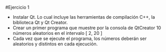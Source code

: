 #Ejercicio 1

*  Instalar Qt. Lo cual incluye las herramientas de compilación C++, la biblioteca Qt y Qt Creator.
* Crear un primer programa que muestre por la consola de QtCreator 10 números aleatorios en el intervalo [ 2, 20 ]
* Cada vez que se ejecute el programa, los números deberán ser aleatorios y distintos en cada ejecución.
